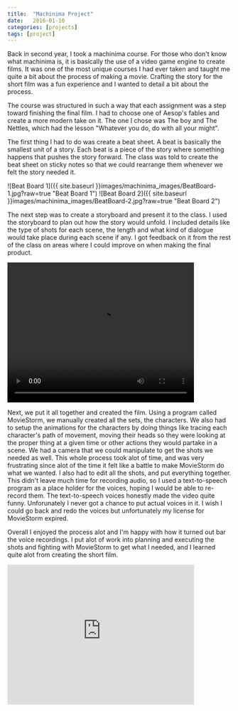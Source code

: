 ```yaml
---
title:  "Machinima Project"
date:   2016-01-10
categories: [projects]
tags: [project]
---
```


Back in second year, I took a machinima course. For those who don't know what machinima is, it is basically the use of a video game engine to create films. It was one of the most unique courses I had ever taken and taught me quite a bit about the process of making a movie. Crafting the story for the short film was a fun experience and I wanted to detail a bit about the process.

The course was structured in such a way that each assignment was a step toward finishing the final film. I had to choose one of Aesop's fables and create a more modern take on it. The one I chose was The boy and The Nettles, which had the lesson "Whatever you do, do with all your might".

The first thing I had to do was create a beat sheet. A beat is basically the smallest unit of a story. Each beat is a piece of the story where something happens that pushes the story forward. The class was told to create the beat sheet on sticky notes so that we could rearrange them whenever we felt the story needed it. 

![Beat Board 1]({{ site.baseurl }}images/machinima_images/BeatBoard-1.jpg?raw=true "Beat Board 1")
![Beat Board 2]({{ site.baseurl }}images/machinima_images/BeatBoard-2.jpg?raw=true "Beat Board 2")

The next step was to create a storyboard and present it to the class. I used the storyboard to plan out how the story would unfold. I included details like the type of shots for each scene, the length and what kind of dialogue would take place during each scene if any. I got feedback on it from the rest of the class on areas where I could improve on when making the final product. 


<video width="420" height="315" autoplay>
  <source src={{ site.baseurl }}"/images/machinima_images/AlvinLee-StoryBoard.mp4" type="video/mp4">
Your browser does not support the video tag.
</video>


Next, we put it all together and created the film. Using a program called MovieStorm, we manually created all the sets, the characters. We also had to setup the animations for the characters by doing things like tracing each character's path of movement, moving their heads so they were looking at the proper thing at a given time or other actions they would partake in a scene. We had a camera that we could manipulate to get the shots we needed as well. This whole process took alot of time, and was very frustrating since alot of the time it felt like a battle to make MovieStorm do what we wanted. I also had to edit all the shots, and put everything together. This didn't leave much time for recording audio, so I used a text-to-speech program as a place holder for the voices, hoping I would be able to re-record them. The text-to-speech voices honestly made the video quite funny. Unforunately I never got a chance to put actual voices in it. I wish I could go back and redo the voices but unfortunately my license for MovieStorm expired. 


Overall I enjoyed the process alot and I'm happy with how it turned out bar the voice recordings. I put alot of work into planning and executing the shots and fighting with MovieStorm to get what I needed, and I learned quite alot from creating the short film.

<iframe width="420" height="315" src="https://www.youtube.com/embed/s9jhM2fUT2c" frameborder="0" allowfullscreen></iframe>